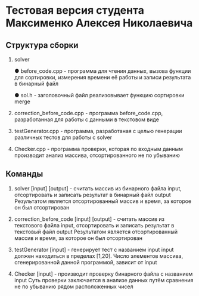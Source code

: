 # Тестовая версия студента Максименко Алексея Николаевича

## Структура сборки

1) solver

    ● before_code.cpp - программа для чтения данных, вызова функции для сортировки, измерения времени её работы и записи результата в бинарный файл

    ● sol.h - заголовочный файл реализовывает функцию сортировки merge

2) correction_before_code.cpp - программа before_code.cpp, разработанная для работы с данными в текстовом виде

3) testGenerator.cpp - программа, разработаная с целью генерации различных тестов для работы с solver

4) Checker.cpp - программа проверки, которая по входным данным производит анализ массива, отсортированного не по убыванию

## Команды

1) solver [input] [output] - считать массив из бинарного файла input, отсортировать и записать результат в бинарный файл output
Результатом является отсортированный массив и время, за которое он был отсортирован

2) correction_before_code [input] [output] - считать массив из текстового файла input, отсортировать и записать результат в текстовый файл output
Результатом является отсортированный массив и время, за которое он был отсортирован

3) testGenerator [input] - генерирует тест с названием input
input должен находиться в пределах [1,20]. Число элементов массива, сгенерированной данной программой, зависит от input

4) Checker [input] - производит проверку бинарного файла с названием input
Суть проверки заключается в анализе данных путём сравнения не по убыванию рядом расположенных чисел

